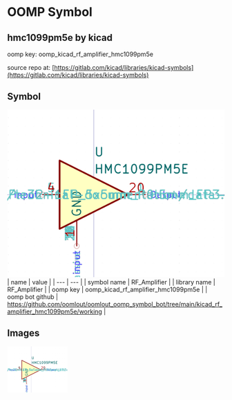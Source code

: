 # OOMP Symbol  
## hmc1099pm5e  by kicad  
  
oomp key: oomp_kicad_rf_amplifier_hmc1099pm5e  
  
source repo at: [https://gitlab.com/kicad/libraries/kicad-symbols](https://gitlab.com/kicad/libraries/kicad-symbols)  
## Symbol  
  
[![working.png](working_600.png)](working.png)  
| name | value | 
| --- | --- | 
| symbol name | RF_Amplifier | 
| library name | RF_Amplifier | 
| oomp key | oomp_kicad_rf_amplifier_hmc1099pm5e | 
| oomp bot github | https://github.com/oomlout/oomlout_oomp_symbol_bot/tree/main/kicad_rf_amplifier_hmc1099pm5e/working | 
## Images  
  
[![working.png](working_140.png)](working.png)  
